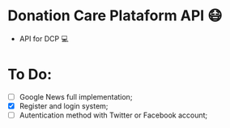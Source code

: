 ﻿# Donation Care Plataform API :mask:

- API for DCP :computer:


# To Do:
- [ ] Google News full implementation;
- [X] Register and login system;
- [ ] Autentication method with Twitter or Facebook account;
